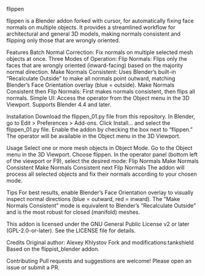 flippen

flippen is a Blender addon forked with cursor, for automatically fixing face normals on multiple objects. It provides a streamlined workflow for architectural and general 3D models, making normals consistent and flipping only those that are wrongly oriented.

Features
Batch Normal Correction: Fix normals on multiple selected mesh objects at once.
Three Modes of Operation:
Flip Normals: Flips only the faces that are wrongly oriented (inward-facing) based on the majority normal direction.
Make Normals Consistent: Uses Blender’s built-in “Recalculate Outside” to make all normals point outward, matching Blender’s Face Orientation overlay (blue = outside).
Make Normals Consistent then Flip Normals: First makes normals consistent, then flips all normals.
Simple UI: Access the operator from the Object menu in the 3D Viewport.
Supports Blender 4.4 and later.

Installation
Download the flippen_01.py file from this repository.
In Blender, go to Edit > Preferences > Add-ons.
Click Install... and select the flippen_01.py file.
Enable the addon by checking the box next to “flippen.”
The operator will be available in the Object menu in the 3D Viewport.

Usage
Select one or more mesh objects in Object Mode.
Go to the Object menu in the 3D Viewport.
Choose flippen.
In the operator panel (bottom left of the viewport or F9), select the desired mode:
Flip Normals
Make Normals Consistent
Make Normals Consistent next Flip Normals
The addon will process all selected objects and fix their normals according to your chosen mode.

Tips
For best results, enable Blender’s Face Orientation overlay to visually inspect normal directions (blue = outward, red = inward).
The “Make Normals Consistent” mode is equivalent to Blender’s “Recalculate Outside” and is the most robust for closed (manifold) meshes.


This addon is licensed under the GNU General Public License v2 or later (GPL-2.0-or-later).
See the LICENSE file for details.

Credits
Original author: Alexey Khlystov
Fork and modifications:tankshield
Based on the flippist_blender addon.

Contributing
Pull requests and suggestions are welcome! Please open an issue or submit a PR.
